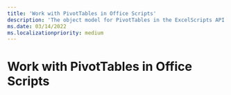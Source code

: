 ```yaml
---
title: 'Work with PivotTables in Office Scripts'
description: 'The object model for PivotTables in the ExcelScripts API'
ms.date: 03/14/2022
ms.localizationpriority: medium
---
```


# Work with PivotTables in Office Scripts


